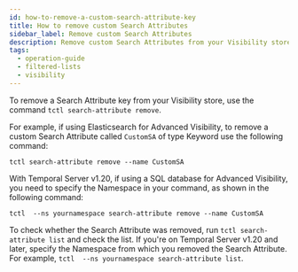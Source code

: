 ```yaml
---
id: how-to-remove-a-custom-search-attribute-key
title: How to remove custom Search Attributes
sidebar_label: Remove custom Search Attributes
description: Remove custom Search Attributes from your Visibility store using `tctl`.
tags:
  - operation-guide
  - filtered-lists
  - visibility
---
```


To remove a Search Attribute key from your Visibility store, use the command `tctl search-attribute remove`.

For example, if using Elasticsearch for Advanced Visibility, to remove a custom Search Attribute called `CustomSA` of type Keyword use the following command:

`tctl search-attribute remove --name CustomSA`

With Temporal Server v1.20, if using a SQL database for Advanced Visibility, you need to specify the Namespace in your command, as shown in the following command:

`tctl  --ns yournamespace search-attribute remove --name CustomSA`

To check whether the Search Attribute was removed, run `tctl search-attribute list` and check the list.
If you're on Temporal Server v1.20 and later, specify the Namespace from which you removed the Search Attribute.
For example, `tctl  --ns yournamespace search-attribute list`.
